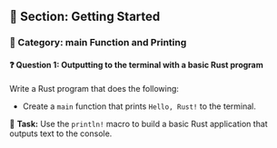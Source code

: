 ## 📘 Section: Getting Started  
### 🔹 Category: main Function and Printing  
#### ❓ Question 1: Outputting to the terminal with a basic Rust program

Write a Rust program that does the following:

- Create a `main` function that prints `Hello, Rust!` to the terminal.

🔧 **Task:** Use the `println!` macro to build a basic Rust application that outputs text to the console.
